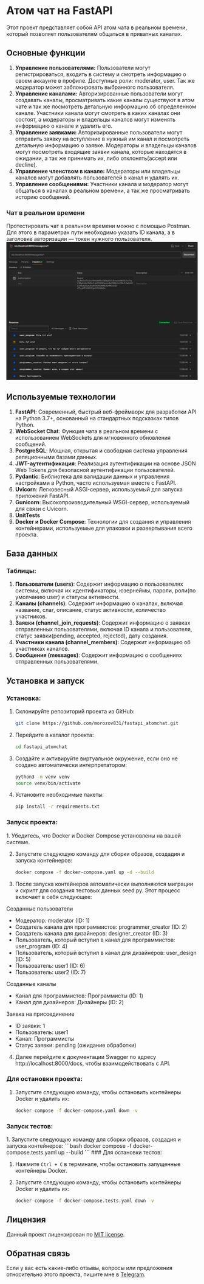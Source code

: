 <h1>Атом чат на FastAPI</h1>
Этот проект представляет собой API атом чата в реальном времени, который позволяет пользователям общаться в приватных каналах.
<h2>Основные функции</h2>
<ol>
  <li><b>Управление пользователями:</b> Пользователи могут регистрироваться, входить в систему и смотреть информацию о своем аккаунте в профиле. Доступные роли: moderator, user. Так же модератор может заблокировать выбранного пользователя.</li>
  <li><b>Управление каналами:</b> Авторизированные пользователи могут создавать каналы, просматривать какие каналы существуют в атом чате и так же посмотреть детальную информацию об определенном канале. Участники канала могут смотреть в каких каналах они состоят, а модераторы и владельцы каналов могут изменять информацию о канале и удалить его.</li>
  <li><b>Управление заявками:</b> Авторизированные пользователи могут отправить заявку на вступление в нужный им канал и посмотреть детальную информацию о заявке. Модераторы и владельцы каналов могут посмотреть входящие заявки канала, которые находятся в ожидании, а так же принимать их, либо отклонять(accept или decline).</li>
  <li><b>Управление членством в канале:</b> Модераторы или владельцы каналов могут добавлять пользователей в канал и удалять их.</li>
  <li><b>Управление сообщениями:</b> Участники канала и модератор могут общаться в каналах в реальном времени, а так же просматривать историю сообщений.</li>
</ol>
<h3>Чат в реальном времени</h3>
Протестировать чат в реальном времени можно с помощью Postman. Для этого в параметрах пути необходимо указать ID канала, а в заголовке авторизации — токен нужного пользователя.
<img src="https://github.com/morozov831/fastapi_atomchat/blob/master/image.png">
<h2>Используемые технологии</h2>
<ol>
  <li><b>FastAPI</b>: Современный, быстрый веб-фреймворк для разработки API на Python 3.7+, основанный на стандартных подсказках типов Python.</li>
  <li><b>WebSocket Chat</b>: Функция чата в реальном времени с использованием WebSockets для мгновенного обновления сообщений.</li>
  <li><b>PostgreSQL</b>: Мощная, открытая и свободная система управления реляционными базами данных.</li>
  <li><b>JWT-аутентификация</b>: Реализация аутентификации на основе JSON Web Tokens для безопасной аутентификации пользователей.</li>
  <li><b>Pydantic</b>: Библиотека для валидации данных и управления настройками в Python, часто используемая вместе с FastAPI.</li>
  <li><b>Uvicorn</b>: Легковесный ASGI-сервер, используемый для запуска приложений FastAPI.</li>
  <li><b>Gunicorn</b>: Высокопроизводительный WSGI-сервер, используемый для связи с Uvicorn.</li>
  <li><b>UnitTests</b></li>
  <li><b>Docker и Docker Compose</b>: Технологии для создания и управления контейнерами, используемые для упаковки и развертывания всего проекта.</li>
</ol>
<h2>База данных</h2>
<h3>Таблицы:</h3>
<ol>
  <li><b>Пользователи (users)</b>: Содержит информацию о пользователях системы, включая их идентификаторы, юзернеймы, пароли, роли(по умолчанию user) и статусы активности.</li>
  <li><b>Каналы (channels)</b>: Содержит информацию о каналах, включая название, слаг, описание, статус активности, количество участников.</li>
  <li><b>Заявки (channel_join_requests)</b>: Содержит информацию о заявках отправленных пользователями, включая ID канала и пользователя, статус заявки(pending, accepted, rejected), дату создания.</li>
  <li><b>Участники канала (channel_members)</b>: Содержит информацию об участниках каналов.</li>
  <li><b>Сообщения (messages)</b>: Содержит информацию о сообщениях отправленных пользователями.</li>
</ol>
<h2>Установка и запуск</h2>
<h3>Установка:</h3>

1. Склонируйте репозиторий проекта из GitHub:
   ```bash
   git clone https://github.com/morozov831/fastapi_atomchat.git
   ```

2. Перейдите в каталог проекта:
   ```bash
   cd fastapi_atomchat
   ```
3. Создайте и активируйте виртуальное окружение, если оно не создано автоматически интерпретатором:
   ```bash
   python3 -m venv venv
   source venv/bin/activate
   ```

4. Установите необходимые пакеты:
   ```bash
   pip install -r requirements.txt
   ```

<h3>Запуск проекта:</h3>
1. Убедитесь, что Docker и Docker Compose установлены на вашей системе.

2. Запустите следующую команду для сборки образов, создадия и запуска контейнеров:
   ```bash
   docker compose -f docker-compose.yaml up -d --build
   ```
3. После запуска контейнеров автоматически выполняются миграции и скрипт для создания тестовых данных seed.py. Этот процесс включает в себя следующее:

Созданные пользователи
- Модератор: moderator (ID: 1)
- Создатель канала для программистов: programmer_creator (ID: 2)
- Создатель канала для дизайнеров: designer_creator (ID: 3)
- Пользователь, который вступил в канал для программистов: user_program (ID: 4)
- Пользователь, который вступил в канал для дизайнеров: user_design (ID: 5)
- Пользователь: user1 (ID: 6)
- Пользователь: user2 (ID: 7)

Созданные каналы
- Канал для программистов: Программисты (ID: 1)
- Канал для дизайнеров: Дизайнеры (ID: 2)

Заявка на присоединение 
- ID заявки: 1
- Пользователь: user1 
- Канал: Программисты 
- Статус заявки: pending (ожидание обработки)

4. Далее перейдите к документации Swagger
   по адресу http://localhost:8000/docs, чтобы
   взаимодействовать с
   API.

### Для остановки проекта:

1. Запустите следующую команду, чтобы остановить контейнеры Docker и удалить их:
   ```bash
   docker compose -f docker-compose.yaml down -v
   ```
   
<h3>Запуск тестов:</h3>
1. Запустите следующую команду для сборки образов, создадия и запуска контейнеров:
   ```bash
   docker compose -f docker-compose.tests.yaml up  --build
   ```
### Для остановки тестов:

1. Нажмите `Ctrl + C` в терминале, чтобы остановить запущенные контейнеры
   Docker.

2. Запустите следующую команду, чтобы остановить контейнеры Docker и удалить их:
   ```bash
   docker compose -f docker-compose.tests.yaml down -v
   ```
<h2>Лицензия</h2>
Данный проект лицензирован по <a href="https://github.com/morozov831/fastapi_atomchat/blob/master/LICENSE">MIT license</a>.
<h2>Обратная связь</h2>

Если у вас есть какие-либо отзывы, вопросы или предложения относительно этого
проекта, пишите мне в <a href="https://t.me/morozov_831">Telegram</a>. 
